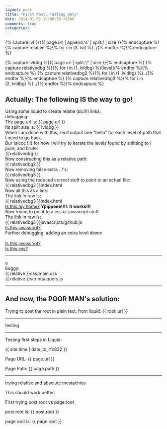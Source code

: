 ```yaml
---
layout: post
title: "First Post. Testing Only"
date: 2014-01-02 19:00:55 +0200
comments: true
categories:
---
```

{% capture lvl %}{{ page.url | append:'s' | split:/ | size }}{% endcapture %}
{% capture relative %}{% for i in (3..lvl) %}../{% endfor %}{% endcapture %}

{% capture lvldbg %}{{ page.url | split:'/' | size }}{% endcapture %}
{% capture relativedbg %}{% for i in (1..lvldbg) %}[level]{% endfor %}{% endcapture %}
{% capture relativedbg2 %}{% for i in (1..lvldbg) %}../{% endfor %}{% endcapture %}
{% capture relativedbg3 %}{% for i in (2..lvldbg) %}../{% endfor %}{% endcapture %}

<h2>Actually: The following IS the way to go!</h2>

<p> Using some liquid to create relatie (sic!!!) links:
<br />debugging:
<br />The page url is: {{ page.url }}
<br />Its split size is: {{ lvldbg }}
<br />When I am done with this, I will output one "hello" for each level of path that I need to go back.
<br />Bur (siccc !!!) for now I will try to iterate the levels found by splitting to / pure, and brute:
<br />{{ relativedbg }}
<br />Now constructing this as a relative path:
<br />{{ relativedbg2 }}
<br />Now removing false extra ../'s:
<br />{{ relativedbg3 }}
<br />Now using the reduced correct stuff to point to an actual file:
<br />{{ relativedbg3 }}index.html
<br />Now all this as a link:
<br />The link in raw is:
<br />{{ relativedbg3 }}index.html
<br /><a href="{{ relativedbg3 }}index.html">Is this my home?</a>
<strong>Ypippeee!!!!. It works!!!</strong>
<br />Now trying to point to a css or javascript stuff
<br />The link in raw is:
<br />{{ relativedbg3 }}javascripts/github.js
<br /><a href="{{ relativedbg3 }}javascripts/github.js">Is this javascript?</a>
<br />Further debugging: adding an extra level down:
<br /><br /><a href="{{ relativedbg3 }}../javascripts/github.js">Is this javascript?</a>
<br /><a href="{{ relativedbg3 }}stylesheets/screen.css">Is this css?</a>
<hr />
o<br />buggy:
<br />
{{ relative }}css/main.css
<br />
{{ relative }}scripts/jquery.js

</p>
<hr />
<h2>And now, the POOR MAN's solution:</h2>
<p>Trying to post the root in plain text, from liquid: {{ root_url }}</p>
<hr>

<p>testing</p>
<hr />

<p>Testing first steps in Liquid:</p>
<p>{{ site.time | date_to_rfc822 }}</p>

<p>Page URL: {{ page.url }}</p>

<p>Page Path: {{ page.path }}</p>
<hr />

<p>trying relative and absolute mustachios</p>

<p>This should work better:</p>
<p>First trying post.root vs page.root</p>
<p>post root is: {{ post.root }}</p>
<p>page root is: {{ page.root }}</p>
